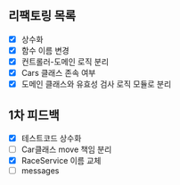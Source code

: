 ## 리팩토링 목록

- [x] 상수화
- [x] 함수 이름 변경
- [x] 컨트롤러-도메인 로직 분리
- [x] Cars 클래스 존속 여부
- [x] 도메인 클래스와 유효성 검사 로직 모듈로 분리

## 1차 피드백
- [x] 테스트코드 상수화
- [ ] Car클래스 move 책임 분리
- [x] RaceService 이름 교체
- [ ] messages 